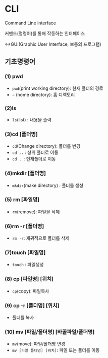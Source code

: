 <h1> CLI</h1>

Command Line interface

커맨드(명령어)를 통해 작동하는 인터페이스



<->GUI(Graphic User Interface, 보통의 프로그램)



<h2>기초명령어</h2>

### (1) pwd

- `pwd`(print working directory): 현재 폴더의 경로
- `~` (home directory): 홈 디렉토리



### (2)ls

- `ls`(list) : 내용물 출력

### (3)cd [폴더명]

- `cd`(Change directory): 폴더를 변경
- `cd ..` : 상위 폴더로 이동
- `cd . `: 현재폴더로 이동

### (4)mkdir [폴더명]

- `mkdir`(make directory) : 폴더를 생성

### (5) rm [파일명]

- `rm`(remove): 파일을 삭제

### (6)rm -r [폴더명]

- `rm -r`: 재귀적으로 폴더를 삭제

### (7)touch [파일명]

- `touch` : 파일생성

### (8) cp [파일명] [위치]

- `cp`(copy): 파일복사

### (9) cp -r [폴더명] [위치]

- 폴더를 복사

### (10) mv [파일/폴더명] [바꿀파일/폴더명]

- `mv`(move): 파일/폴더명 변경
- `mv [파일 폴더명] [위치]`: 파일 또는 폴더를 이동


